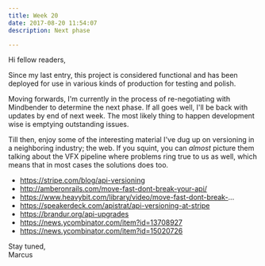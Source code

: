 ```yaml
---
title: Week 20
date: 2017-08-20 11:54:07
description: Next phase

---
```


Hi fellow readers,

Since my last entry, this project is considered functional and has been deployed for use in various kinds of production for testing and polish.

Moving forwards, I'm currently in the process of re-negotiating with Mindbender to determine the next phase. If all goes well, I'll be back with updates by end of next week. The most likely thing to happen development wise is emptying outstanding issues.

Till then, enjoy some of the interesting material I've dug up on versioning in a neighboring industry; the web. If you squint, you can *almost* picture them talking about the VFX pipeline where problems ring true to us as well, which means that in most cases the solutions does too.

- https://stripe.com/blog/api-versioning
- http://amberonrails.com/move-fast-dont-break-your-api/
- https://www.heavybit.com/library/video/move-fast-dont-break-...
- https://speakerdeck.com/apistrat/api-versioning-at-stripe
- https://brandur.org/api-upgrades
- https://news.ycombinator.com/item?id=13708927
- https://news.ycombinator.com/item?id=15020726

Stay tuned,<br>
Marcus